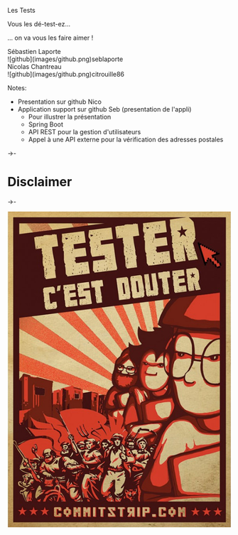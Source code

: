 Les Tests <!-- .element class="titre" -->

Vous les dé-test-ez... <!-- .element class="fragment" data-fragment-index="1" style="text-align: left;" -->

... on va vous les faire aimer ! <!-- .element class="fragment" data-fragment-index="2" style="text-align: right;" -->

<div>
Sébastien Laporte<br>
![github](images/github.png)seblaporte <!-- .element height="25px" width="25px" style="border: 0; background: None; box-shadow: None; margin: 0px;"-->
</div> <!-- .element class="fragment" data-fragment-index="3" style="font-size: 55%; color: LightBlue; float: left; text-align: left; vertical-align: bottom;" -->

<div>
Nicolas Chantreau<br>
![github](images/github.png)citrouille86 <!-- .element height="25px" width="25px" style="border: 0; background: None; box-shadow: None; margin: 0px;"-->
</div> <!-- .element class="fragment" data-fragment-index="3" style="font-size: 55%; color: LightBlue; float: right; text-align: right; vertical-align: bottom;" -->

Notes:
* Presentation sur github Nico
* Application support sur github Seb (presentation de l'appli)
  - Pour illustrer la présentation
  - Spring Boot
  - API REST pour la gestion d'utilisateurs
  - Appel à une API externe pour la vérification des adresses postales

->-

# Disclaimer

->-

![Affiche](images/affiche-tester-c-est-douter.jpg) <!-- .element height="48%" width="48%" style="border: 0; background: None; box-shadow: None" -->

